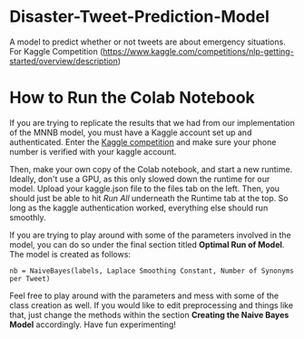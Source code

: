 # Disaster-Tweet-Prediction-Model
A model to predict whether or not tweets are about emergency situations. For Kaggle Competition (https://www.kaggle.com/competitions/nlp-getting-started/overview/description)

# How to Run the Colab Notebook

If you are trying to replicate the results that we had from our implementation of the MNNB model, you must have a Kaggle account set up and authenticated. Enter the [Kaggle competition](https://www.kaggle.com/competitions/nlp-getting-started/overview) and make sure your phone number is verified with your kaggle account.

Then, make your own copy of the Colab notebook, and start a new runtime. Ideally, don't use a GPU, as this only slowed down the runtime for our model. Upload your kaggle.json file to the files tab on the left. Then, you should just be able to hit *Run All* underneath the Runtime tab at the top. So long as the kaggle authentication worked, everything else should run smoothly.

If you are trying to play around with some of the parameters involved in the model, you can do so under the final section titled **Optimal Run of Model**. The model is created as follows:


```
nb = NaiveBayes(labels, Laplace Smoothing Constant, Number of Synonyms per Tweet)
```

Feel free to play around with the parameters and mess with some of the class creation as well. If you would like to edit preprocessing and things like that, just change the methods within the section **Creating the Naive Bayes Model** accordingly. Have fun experimenting!
